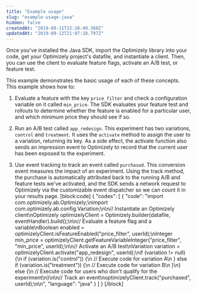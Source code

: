 ```yaml
---
title: "Example usage"
slug: "example-usage-java"
hidden: false
createdAt: "2019-09-11T22:28:49.360Z"
updatedAt: "2019-09-12T21:07:18.797Z"
---
```

Once you've installed the Java SDK, import the Optimizely library into your code, get your Optimizely project's datafile, and instantiate a client. Then, you can use the client to evaluate feature flags, activate an A/B test, or feature test.

This example demonstrates the basic usage of each of these concepts. This example shows how to: 
1. Evaluate a feature with the key `price_filter` and check a configuration variable on it called `min_price`. The SDK evaluates your feature test and rollouts to determine whether the feature is enabled for a particular user, and which minimum price they should see if so.

2. Run an A/B test called `app_redesign`. This experiment has two variations, `control` and `treatment`. It uses the `activate` method to assign the user to a variation, returning its key. As a side effect, the activate function also sends an impression event to Optimizely to record that the current user has been exposed to the experiment. 

3. Use event tracking to track an event called `purchased`. This conversion event measures the impact of an experiment. Using the track method, the purchase is automatically attributed back to the running A/B and feature tests we've activated, and the SDK sends a network request to Optimizely via the customizable event dispatcher so we can count it in your results page.
[block:code]
{
  "codes": [
    {
      "code": "import com.optimizely.ab.Optimizely;\nimport com.optimizely.ab.config.Variation;\n\n// Instantiate an Optimizely client\nOptimizely optimizelyClient = Optimizely.builder(datafile, eventHandler).build();\n\n// Evaluate a feature flag and a variable\nBoolean enabled = optimizelyClient.isFeatureEnabled(\"price_filter\", userId);\nInteger min_price = optimizelyClient.getFeatureVariableInteger(\"price_filter\", \"min_price\", userId);\n\n// Activate an A/B test\nVariation variation = optimizelyClient.activate(\"app_redesign\", userId);\nif (variation != null) {\n  if (variation.is(\"control\")) {\n    // Execute code for variation A\n  } else if (variation.is(\"treatment\")) {\n    // Execute code for variation B\n  }\n} else {\n  // Execute code for users who don't qualify for the experiment\n}\n\n// Track an event\noptimizelyClient.track(\"purchased\", userId);\n\n",
      "language": "java"
    }
  ]
}
[/block]